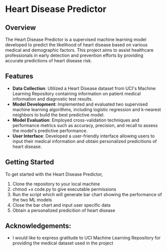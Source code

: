 # Heart Disease Predictor
## Overview
The Heart Disease Predictor is a supervised machine learning model developed to predict the likelihood of heart disease based on various medical and demographic factors. This project aims to assist healthcare professionals in early detection and prevention efforts by providing accurate predictions of heart disease risk.

## Features
- **Data Collection**: Utilized a Heart Disease dataset from UCI's Machine Learning Repository containing information on patient medical information and diagnostic test results. 
- **Model Development**: Implemented and evaluated two supervised machine learning algorithms, including logistic regression and k-nearest neighbors to build the best predictive model.
- **Model Evaluation**: Employed cross-validation techniques and performance metrics such as accuracy, precision, and recall to assess the model's predictive performance.
- **User Interface**: Developed a user-friendly interface allowing users to input their medical information and obtain personalized predicitions of heart disease.

## Getting Started
To get started with the Heart Disease Predictor,
1.  Clone the repository to your local machine
2.  chmod +x code.py to give executable permissions
3.  Run the script which will generate bar chart showing the performance of the two ML models
4.  Close the bar chart and input user specific data
5.  Obtain a personalized predicition of heart disease

## Acknowledgements:
- I would like to express gratitude to UCI Machine Learning Repository for providing the medical dataset used in the project

